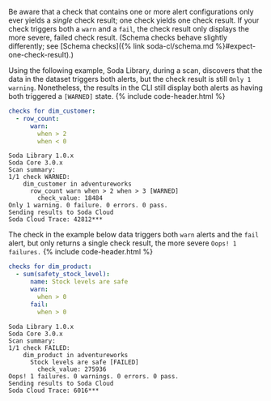 Be aware that a check that contains one or more alert configurations only ever yields a *single* check result; one check yields one check result. If your check triggers both a `warn` and a `fail`, the check result only displays the more severe, failed check result. (Schema checks behave slightly differently; see [Schema checks]({% link soda-cl/schema.md %}#expect-one-check-result).)

Using the following example, Soda Library, during a scan, discovers that the data in the dataset triggers both alerts, but the check result is still `Only 1 warning`. Nonetheless, the results in the CLI still display both alerts as having both triggered a `[WARNED]` state.
{% include code-header.html %}
```yaml
checks for dim_customer:
  - row_count:
      warn:
        when > 2
        when < 0
```
```shell
Soda Library 1.0.x
Soda Core 3.0.x
Scan summary:
1/1 check WARNED: 
    dim_customer in adventureworks
      row_count warn when > 2 when > 3 [WARNED]
        check_value: 18484
Only 1 warning. 0 failure. 0 errors. 0 pass.
Sending results to Soda Cloud
Soda Cloud Trace: 42812***
```

The check in the example below data triggers both `warn` alerts and the `fail` alert, but only returns a single check result, the more severe `Oops! 1 failures.`
{% include code-header.html %}
```yaml
checks for dim_product:
  - sum(safety_stock_level):
      name: Stock levels are safe
      warn:
        when > 0
      fail:
        when > 0
```
```shell
Soda Library 1.0.x
Soda Core 3.0.x
Scan summary:
1/1 check FAILED: 
    dim_product in adventureworks
      Stock levels are safe [FAILED]
        check_value: 275936
Oops! 1 failures. 0 warnings. 0 errors. 0 pass.
Sending results to Soda Cloud
Soda Cloud Trace: 6016***
```